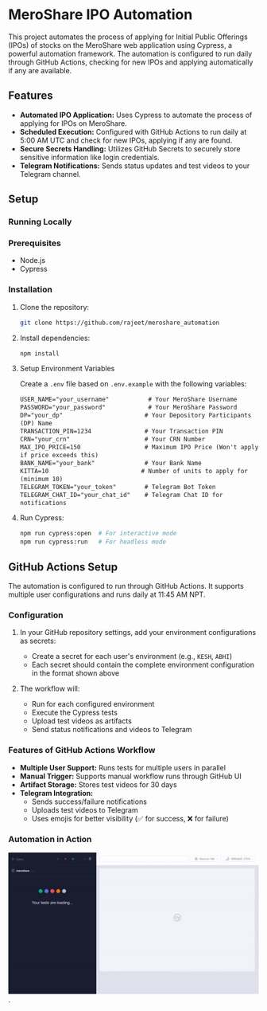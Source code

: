 # MeroShare IPO Automation

This project automates the process of applying for Initial Public Offerings (IPOs) of stocks on the MeroShare web application using Cypress, a powerful automation framework. The automation is configured to run daily through GitHub Actions, checking for new IPOs and applying automatically if any are available.

## Features

- **Automated IPO Application:** Uses Cypress to automate the process of applying for IPOs on MeroShare.
- **Scheduled Execution:** Configured with GitHub Actions to run daily at 5:00 AM UTC and check for new IPOs, applying if any are found.
- **Secure Secrets Handling:** Utilizes GitHub Secrets to securely store sensitive information like login credentials.
- **Telegram Notifications:** Sends status updates and test videos to your Telegram channel.

## Setup

### Running Locally

### Prerequisites

- Node.js
- Cypress

### Installation

1. Clone the repository:

    ```bash
    git clone https://github.com/rajeet/meroshare_automation
    ```

2. Install dependencies:

    ```bash
    npm install
    ```

3. Setup Environment Variables
   
   Create a `.env` file based on `.env.example` with the following variables:

   ```
   USER_NAME="your_username"           # Your MeroShare Username
   PASSWORD="your_password"            # Your MeroShare Password
   DP="your_dp"                       # Your Depository Participants (DP) Name
   TRANSACTION_PIN=1234               # Your Transaction PIN
   CRN="your_crn"                     # Your CRN Number
   MAX_IPO_PRICE=150                  # Maximum IPO Price (Won't apply if price exceeds this)
   BANK_NAME="your_bank"              # Your Bank Name
   KITTA=10                          # Number of units to apply for (minimum 10)
   TELEGRAM_TOKEN="your_token"        # Telegram Bot Token
   TELEGRAM_CHAT_ID="your_chat_id"    # Telegram Chat ID for notifications
   ```

4. Run Cypress:

   ```bash
   npm run cypress:open  # For interactive mode
   npm run cypress:run   # For headless mode
   ```

## GitHub Actions Setup

The automation is configured to run through GitHub Actions. It supports multiple user configurations and runs daily at 11:45 AM NPT.

### Configuration

1. In your GitHub repository settings, add your environment configurations as secrets:
   - Create a secret for each user's environment (e.g., `KESH`, `ABHI`)
   - Each secret should contain the complete environment configuration in the format shown above

2. The workflow will:
   - Run for each configured environment
   - Execute the Cypress tests
   - Upload test videos as artifacts
   - Send status notifications and videos to Telegram

### Features of GitHub Actions Workflow

- **Multiple User Support:** Runs tests for multiple users in parallel
- **Manual Trigger:** Supports manual workflow runs through GitHub UI
- **Artifact Storage:** Stores test videos for 30 days
- **Telegram Integration:** 
  - Sends success/failure notifications
  - Uploads test videos to Telegram
  - Uses emojis for better visibility (✅ for success, ❌ for failure)

### Automation in Action
![Demo]("./../demo.gif).
